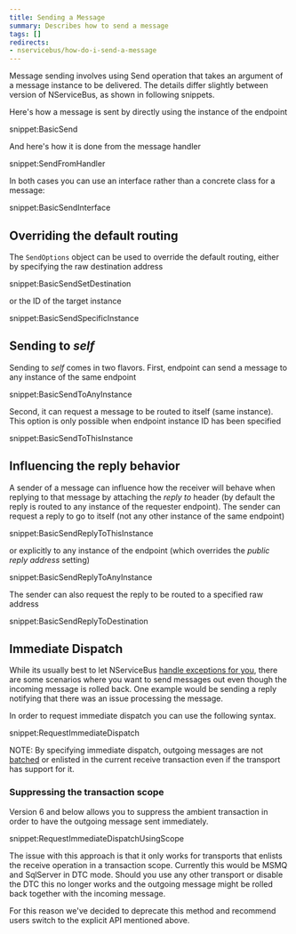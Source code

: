 ```yaml
---
title: Sending a Message
summary: Describes how to send a message
tags: []
redirects:
- nservicebus/how-do-i-send-a-message
---
```


Message sending involves using Send operation that takes an argument of a message instance to be delivered. The details differ slightly between version of NServiceBus, as shown in following snippets.

Here's how a message is sent by directly using the instance of the endpoint

snippet:BasicSend

And here's how it is done from the message handler

snippet:SendFromHandler

In both cases you can use an interface rather than a concrete class for a message:

snippet:BasicSendInterface

## Overriding the default routing

The `SendOptions` object can be used to override the default routing, either by specifying the raw destination address

snippet:BasicSendSetDestination

or the ID of the target instance

snippet:BasicSendSpecificInstance

## Sending to *self*

Sending to *self* comes in two flavors. First, endpoint can send a message to any instance of the same endpoint

snippet:BasicSendToAnyInstance

Second, it can request a message to be routed to itself (same instance). This option is only possible when endpoint instance ID has been specified

snippet:BasicSendToThisInstance

## Influencing the reply behavior

A sender of a message can influence how the receiver will behave when replying to that message by attaching the *reply to* header (by default the reply is routed to any instance of the requester endpoint). The sender can request a reply to go to itself (not any other instance of the same endpoint)

snippet:BasicSendReplyToThisInstance

or explicitly to any instance of the endpoint (which overrides the *public reply address* setting)

snippet:BasicSendReplyToAnyInstance

The sender can also request the reply to be routed to a specified raw address

snippet:BasicSendReplyToDestination

## Immediate Dispatch

While its usually best to let NServiceBus [handle exceptions for you](/nservicebus/errors), there are some scenarios where you want to send messages out even though the incoming message is rolled back. One example would be sending a reply notifying that there was an issue processing the message.

In order to request immediate dispatch you can use the following syntax.

snippet:RequestImmediateDispatch

NOTE: By specifying immediate dispatch, outgoing messages are not [batched](/nservicebus/messaging/batched-dispatch.md) or enlisted in the current receive transaction even if the transport has support for it.


### Suppressing the transaction scope

Version 6 and below allows you to suppress the ambient transaction in order to have the outgoing message sent immediately.

snippet:RequestImmediateDispatchUsingScope

The issue with this approach is that it only works for transports that enlists the receive operation in a transaction scope. Currently this would be MSMQ and SqlServer in DTC mode. Should you use any other transport or disable the DTC this no longer works and the outgoing message might be rolled back together with the incoming message.

For this reason we've decided to deprecate this method and recommend users switch to the explicit API mentioned above.
